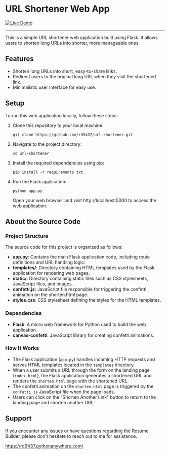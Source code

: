# URL Shortener Web App

[![Live Demo](https://img.shields.io/badge/Live-Demo-green?style=for-the-badge)](https://rd9437.pythonanywhere.com/)

---
This is a simple URL shortener web application built using Flask. It allows users to shorten long URLs into shorter, more manageable ones.

## Features

+ Shorten long URLs into short, easy-to-share links.
+ Redirect users to the original long URL when they visit the shortened link.
+ Minimalistic user interface for easy use.

## Setup

To run this web application locally, follow these steps:

1. Clone this repository to your local machine:
   ```
   git clone https://github.com/rd9437/url-shortener.git
   ```
2. Navigate to the project directory:
   ```
   cd url-shortener
   ```
3. Install the required dependencies using pip:
   ```
   pip install -r requirements.txt
   ```
4. Run the Flask application:
   ```
   python app.py
   ```
   Open your web browser and visit http://localhost:5000 to access the web application.


## About the Source Code

### Project Structure

The source code for this project is organized as follows:

+ **app.py**: Contains the main Flask application code, including route definitions and URL handling logic.
+ **templates/**: Directory containing HTML templates used by the Flask application for rendering web pages.
+ **static/**: Directory containing static files such as CSS stylesheets, JavaScript files, and images.
+ **confetti.js**: JavaScript file responsible for triggering the confetti animation on the shorten.html page.
+ **styles.css**: CSS stylesheet defining the styles for the HTML templates.

### Dependencies

+ **Flask**: A micro web framework for Python used to build the web application.
+ **canvas-confetti**: JavaScript library for creating confetti animations.

### How It Works

+ The Flask application (`app.py`) handles incoming HTTP requests and serves HTML templates located in the `templates` directory.
+ When a user submits a URL through the form on the landing page (`index.html`), the Flask application generates a shortened URL and renders the `shorten.html` page with the shortened URL.
+ The confetti animation on the `shorten.html` page is triggered by the `confetti.js` JavaScript file when the page loads.
+ Users can click on the "Shorten Another Link" button to return to the landing page and shorten another URL.

## Support
If you encounter any issues or have questions regarding the Resume Builder, please don't hesitate to reach out to me for assistance.

https://rd9437.pythonanywhere.com/





